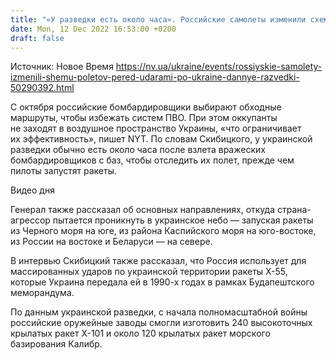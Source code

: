 ```yaml
---
title: "«У разведки есть около часа». Российские самолеты изменили схемы полетов для ударов по Украине — ГУР"
date: Mon, 12 Dec 2022 16:53:00 +0200
draft: false
---
```

Источник: Новое Время https://nv.ua/ukraine/events/rossiyskie-samolety-izmenili-shemu-poletov-pered-udarami-po-ukraine-dannye-razvedki-50290392.html


 С октября российские бомбардировщики выбирают обходные маршруты, чтобы избежать систем ПВО. При этом оккупанты не заходят в воздушное пространство Украины, «что ограничивает их эффективность», пишет NYT. По словам Скибицкого, у украинской разведки обычно есть около часа после взлета вражеских бомбардировщиков с баз, чтобы отследить их полет, прежде чем пилоты запустят ракеты.

 Видео дня   

Генерал также рассказал об основных направлениях, откуда страна-агрессор пытается проникнуть в украинское небо — запуская ракеты из Черного моря на юге, из района Каспийского моря на юго-востоке, из России на востоке и Беларуси — на севере.

В интервью Скибицкий также рассказал, что Россия использует для массированных ударов по украинской территории ракеты Х-55, которые Украина передала ей в 1990-х годах в рамках Будапештского меморандума.

По данным украинской разведки, с начала полномасштабной войны российские оружейные заводы смогли изготовить 240 высокоточных крылатых ракет Х-101 и около 120 крылатых ракет морского базирования Калибр.
